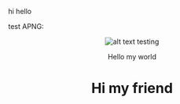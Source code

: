 hi hello

test APNG:

<p align="center">
  <img 
    src="https://raw.githubusercontent.com/leodevbro/vscode-blockman/main/demo-media/animated-png-aka-apng/settings/indent-tokens---apng.png"
    alt="alt text testing"
  />
</p>

<p align="center">Hello my world</p>

<h1 align="center">Hi my friend</h1>
